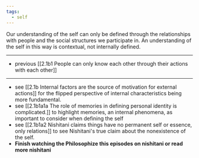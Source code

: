```yaml
---
tags:
  - self
---
```


Our understanding of the self can only be defined through the relationships with people and the social structures we participate in. An understanding of the self in this way is contextual, not internally defined.

---

- previous [[2.1b1 People can only know each other through their actions with each other]]

---

- see [[2.1b Internal factors are the source of motivation for external actions]] for the flipped perspective of internal characteristics being more fundamental.
- see [[2.1b1a1a The role of memories in defining personal identity is complicated.]] to highlight memories, an internal phenomena, as important to consider when defining the self
- see [[2.1b1a2 Nishitani claims things have no permanent self or essence, only relations]] to see Nishitani's true claim about the nonexistence of the self.
- **Finish watching the Philosophize this episodes on nishitani or read more nishitani**

